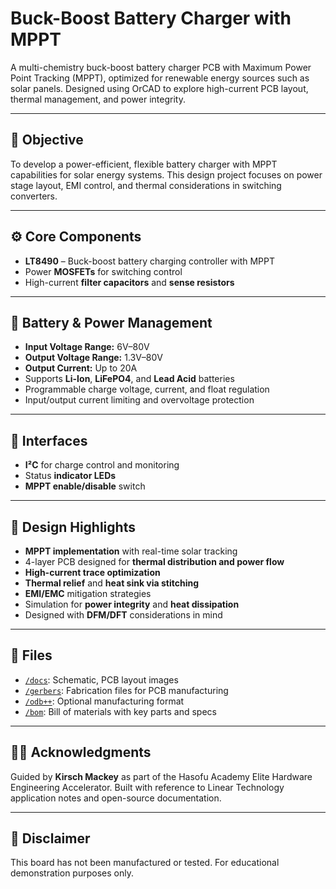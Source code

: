 # Buck-Boost Battery Charger with MPPT

A multi-chemistry buck-boost battery charger PCB with Maximum Power Point Tracking (MPPT), optimized for renewable energy sources such as solar panels. Designed using OrCAD to explore high-current PCB layout, thermal management, and power integrity.

---

## 🧠 Objective

To develop a power-efficient, flexible battery charger with MPPT capabilities for solar energy systems. This design project focuses on power stage layout, EMI control, and thermal considerations in switching converters.

---

## ⚙️ Core Components

- **LT8490** – Buck-boost battery charging controller with MPPT
- Power **MOSFETs** for switching control
- High-current **filter capacitors** and **sense resistors**

---

## 🔋 Battery & Power Management

- **Input Voltage Range:** 6V–80V
- **Output Voltage Range:** 1.3V–80V
- **Output Current:** Up to 20A
- Supports **Li-Ion**, **LiFePO4**, and **Lead Acid** batteries
- Programmable charge voltage, current, and float regulation
- Input/output current limiting and overvoltage protection

---

## 🔌 Interfaces

- **I²C** for charge control and monitoring
- Status **indicator LEDs**
- **MPPT enable/disable** switch

---

## 🚧 Design Highlights

- **MPPT implementation** with real-time solar tracking
- 4-layer PCB designed for **thermal distribution and power flow**
- **High-current trace optimization**
- **Thermal relief** and **heat sink via stitching**
- **EMI/EMC** mitigation strategies
- Simulation for **power integrity** and **heat dissipation**
- Designed with **DFM/DFT** considerations in mind

---

## 📎 Files

- [`/docs`](./docs): Schematic, PCB layout images
- [`/gerbers`](./gerbers): Fabrication files for PCB manufacturing
- [`/odb++`](./odb++): Optional manufacturing format
- [`/bom`](./bom): Bill of materials with key parts and specs

---

## 👨‍🏫 Acknowledgments

Guided by **Kirsch Mackey** as part of the Hasofu Academy Elite Hardware Engineering Accelerator. Built with reference to Linear Technology application notes and open-source documentation.

---

## 🚫 Disclaimer

This board has not been manufactured or tested. For educational demonstration purposes only.
